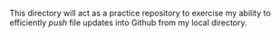 This directory will act as a practice repository to exercise my ability to efficiently *push* file updates into Github from my local directory.
